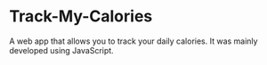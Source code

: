 # Track-My-Calories
A web app that allows you to track your daily calories. It was mainly developed using JavaScript.
